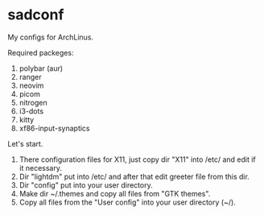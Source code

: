 # sadconf
My configs for ArchLinus.

Required packeges:
1) polybar (aur)
2) ranger
3) neovim
4) picom
5) nitrogen
6) i3-dots
7) kitty
8) xf86-input-synaptics

Let's start.
1) There configuration files for X11, just copy dir "X11" into /etc/ and edit if it necessary.
2) Dir "lightdm" put into /etc/ and after that edit greeter file from this dir.
3) Dir "config" put into your user directory.
4) Make dir ~/.themes and copy all files from "GTK themes".
5) Copy all files from the "User config" into your user directory (~/).
